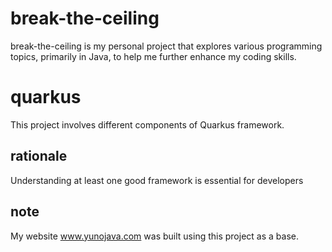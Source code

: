 # break-the-ceiling 
break-the-ceiling is my personal project that explores various programming topics, primarily in Java, to help me further enhance my coding skills.

# quarkus
This project involves different components of Quarkus framework.

## rationale
Understanding at least one good framework is essential for developers

## note
My website www.yunojava.com was built using this project as a base.
